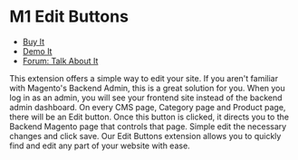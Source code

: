 # M1 Edit Buttons

 - [Buy It](https://merchantprotocol.com/store/magento-extensions/magento-v1-0/edit-buttons.html)
 - [Demo It](http://demo.merchantprotocol.com/M1-edit-buttons)
 - [Forum: Talk About It](https://merchantprotocol.com/forums/forum/magento-plugin-forum/edit-buttons/)

This extension offers a simple way to edit your site. If you aren't familiar with Magento's Backend Admin, this is a great solution for you. When you log in as an admin, you will see your frontend site instead of the backend admin dashboard. On every CMS page, Category page and Product page, there will be an Edit button. Once this button is clicked, it directs you to the Backend Magento page that controls that page. Simple edit the necessary changes and click save. Our Edit Buttons extension allows you to quickly find and edit any part of your website with ease.
